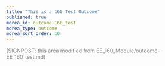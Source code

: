 ```yaml
---
title: "This is a 160 Test Outcome"
published: true
morea_id: outcome-160_test
morea_type: outcome
morea_sort_order: 10
---
```


<font color="grey">(SIGNPOST: this area modified from EE_160_Module/outcome-EE_160_test.md)</font>
